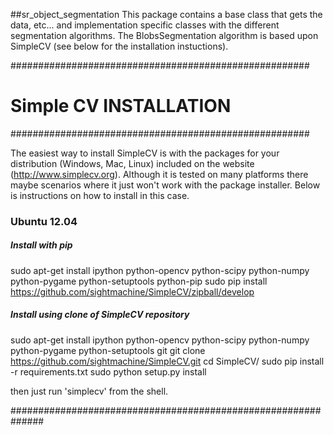 ##sr_object_segmentation
This package contains a base class that gets the data, etc... and implementation specific classes with the different segmentation algorithms.
The BlobsSegmentation algorithm is based upon SimpleCV (see below for the installation instuctions).



######################################################

#                Simple CV INSTALLATION              

######################################################

The easiest way to install SimpleCV is with the packages for your distribution (Windows, Mac, Linux) included on the website (http://www.simplecv.org). Although it is tested on many platforms there maybe scenarios where it just won't work with the package installer. Below is instructions on how to install in this case.


### Ubuntu 12.04

##### Install with pip

sudo apt-get install ipython python-opencv python-scipy python-numpy python-pygame python-setuptools python-pip
sudo pip install https://github.com/sightmachine/SimpleCV/zipball/develop

##### Install using clone of SimpleCV repository

sudo apt-get install ipython python-opencv python-scipy python-numpy python-pygame python-setuptools git
git clone https://github.com/sightmachine/SimpleCV.git
cd SimpleCV/
sudo pip install -r requirements.txt
sudo python setup.py install

then just run 'simplecv' from the shell.

##############################################################
